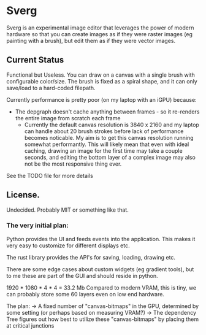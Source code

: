 # Sverg

Sverg is an experimental image editor that leverages the power of modern
hardware so that you can create images as if they were raster
images (eg painting with a brush), but edit them as if they were
vector images.

## Current Status

Functional but Useless. You can draw on a canvas with a single brush with configurable
color/size. The brush is fixed as a spiral shape, and it can only save/load
to a hard-coded filepath.

Currently performance is pretty poor (on my laptop with an iGPU) because:
 - The depgraph doesn't cache anything between frames - so it re-renders the entire 
   image from scratch each frame
     - Currently the default canvas resolution is 3840 x 2160 and my laptop can handle about
       20 brush strokes before lack of performance becomes noticable. My aim is to get this 
       canvas resolution running somewhat performantly. This will likely mean that even with
       ideal caching, drawing an image for the first time may take a couple seconds, and editing
       the bottom layer of a complex image may also not be the most responsive thing ever.

See the TODO file for more details


## License.
Undecided. Probably MIT or something like that.


### The very initial plan:
Python provides the UI and feeds events into the application. This makes
it very easy to customize for different displays etc.

The rust library provides the API's for saving, loading, drawing etc.

There are some edge cases about custom widgets (eg gradient tools), but to me these are part of
the GUI and should reside in python.


1920 * 1080 * 4 * 4 = 33.2 Mb
Compared to modern VRAM, this is tiny, we can probably store some 60 layers
even on low end hardware.

The plan:
 -> A fixed number of "canvas-bitmaps" in the GPU, determined by some setting (or perhaps based on measuring VRAM?)
 -> The dependency Tree figures out how best to utilize these "canvas-bitmaps" by placing them at critical junctions

